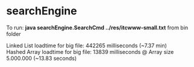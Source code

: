 searchEngine
============

To run: <b>java searchEngine.SearchCmd ../res/itcwww-small.txt</b> from bin folder

Linked List loadtime for big file: 442265 milliseconds (~7.37 min)<br>
Hashed Array loadtime for big file: 13839 milliseconds @ Array size 5.000.000  (~13.83 seconds)
